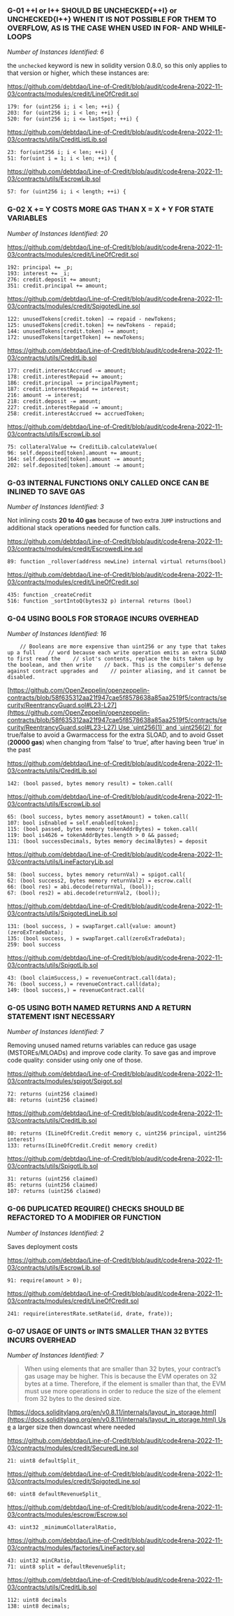 ### G-01 ++I or I++ SHOULD BE UNCHECKED{++I} or UNCHECKED{I++} WHEN IT IS NOT POSSIBLE FOR THEM TO OVERFLOW, AS IS THE CASE WHEN USED IN FOR- AND WHILE-LOOPS

*Number of Instances Identified: 6*

the `unchecked` keyword is new in solidity version 0.8.0, so this only applies to that version or higher, which these instances are:

https://github.com/debtdao/Line-of-Credit/blob/audit/code4rena-2022-11-03/contracts/modules/credit/LineOfCredit.sol

```
179: for (uint256 i; i < len; ++i) {
203: for (uint256 i; i < len; ++i) {
520: for (uint256 i; i <= lastSpot; ++i) {
```

https://github.com/debtdao/Line-of-Credit/blob/audit/code4rena-2022-11-03/contracts/utils/CreditListLib.sol

```
23: for(uint256 i; i < len; ++i) {
51: for(uint i = 1; i < len; ++i) {
```

https://github.com/debtdao/Line-of-Credit/blob/audit/code4rena-2022-11-03/contracts/utils/EscrowLib.sol

```
57: for (uint256 i; i < length; ++i) {
```


### G-02 X += Y COSTS MORE GAS THAN X = X + Y FOR STATE VARIABLES


*Number of Instances Identified: 20*

https://github.com/debtdao/Line-of-Credit/blob/audit/code4rena-2022-11-03/contracts/modules/credit/LineOfCredit.sol

```
192: principal += _p;
193: interest += _i;
276: credit.deposit += amount;
351: credit.principal += amount;
```

https://github.com/debtdao/Line-of-Credit/blob/audit/code4rena-2022-11-03/contracts/modules/credit/SpigotedLine.sol

```
122: unusedTokens[credit.token] -= repaid - newTokens;
125: unusedTokens[credit.token] += newTokens - repaid;
144: unusedTokens[credit.token] -= amount;
172: unusedTokens[targetToken] += newTokens;
```

https://github.com/debtdao/Line-of-Credit/blob/audit/code4rena-2022-11-03/contracts/utils/CreditLib.sol

```
177: credit.interestAccrued -= amount;
178: credit.interestRepaid += amount;
186: credit.principal -= principalPayment;
187: credit.interestRepaid += interest;
216: amount -= interest;
218: credit.deposit -= amount;
227: credit.interestRepaid -= amount;
258: credit.interestAccrued += accruedToken;
```

https://github.com/debtdao/Line-of-Credit/blob/audit/code4rena-2022-11-03/contracts/utils/EscrowLib.sol

```
75: collateralValue += CreditLib.calculateValue(
96: self.deposited[token].amount += amount;
164: self.deposited[token].amount -= amount;
202: self.deposited[token].amount -= amount;
```

### G-03 INTERNAL FUNCTIONS ONLY CALLED ONCE CAN BE INLINED TO SAVE GAS

*Number of Instances Identified: 3*

Not inlining costs **20 to 40 gas** because of two extra `JUMP` instructions and additional stack operations needed for function calls.


https://github.com/debtdao/Line-of-Credit/blob/audit/code4rena-2022-11-03/contracts/modules/credit/EscrowedLine.sol

```
89: function _rollover(address newLine) internal virtual returns(bool)
```

https://github.com/debtdao/Line-of-Credit/blob/audit/code4rena-2022-11-03/contracts/modules/credit/LineOfCredit.sol

```
435: function _createCredit
516: function _sortIntoQ(bytes32 p) internal returns (bool)
```


### G-04 USING BOOLS FOR STORAGE INCURS OVERHEAD

*Number of Instances Identified: 16*

```
    // Booleans are more expensive than uint256 or any type that takes up a full    // word because each write operation emits an extra SLOAD to first read the    // slot's contents, replace the bits taken up by the boolean, and then write    // back. This is the compiler's defense against contract upgrades and    // pointer aliasing, and it cannot be disabled.
```

[https://github.com/OpenZeppelin/openzeppelin-contracts/blob/58f635312aa21f947cae5f8578638a85aa2519f5/contracts/security/ReentrancyGuard.sol#L23-L27](https://github.com/OpenZeppelin/openzeppelin-contracts/blob/58f635312aa21f947cae5f8578638a85aa2519f5/contracts/security/ReentrancyGuard.sol#L23-L27) Use `uint256(1)` and `uint256(2)` for true/false to avoid a Gwarmaccess for the extra SLOAD, and to avoid Gsset (**20000 gas**) when changing from ‘false’ to ‘true’, after having been ‘true’ in the past

https://github.com/debtdao/Line-of-Credit/blob/audit/code4rena-2022-11-03/contracts/utils/CreditLib.sol

```
142: (bool passed, bytes memory result) = token.call(
```

https://github.com/debtdao/Line-of-Credit/blob/audit/code4rena-2022-11-03/contracts/utils/EscrowLib.sol

```
65: (bool success, bytes memory assetAmount) = token.call(
107: bool isEnabled = self.enabled[token];
115: (bool passed, bytes memory tokenAddrBytes) = token.call(
119: bool is4626 = tokenAddrBytes.length > 0 && passed;
131: (bool successDecimals, bytes memory decimalBytes) = deposit
```

https://github.com/debtdao/Line-of-Credit/blob/audit/code4rena-2022-11-03/contracts/utils/LineFactoryLib.sol

```
58: (bool success, bytes memory returnVal) = spigot.call(
62: (bool success2, bytes memory returnVal2) = escrow.call(
66: (bool res) = abi.decode(returnVal, (bool));
67: (bool res2) = abi.decode(returnVal2, (bool));
```

https://github.com/debtdao/Line-of-Credit/blob/audit/code4rena-2022-11-03/contracts/utils/SpigotedLineLib.sol

```
131: (bool success, ) = swapTarget.call{value: amount}(zeroExTradeData);
135: (bool success, ) = swapTarget.call(zeroExTradeData);
259: bool success
```

https://github.com/debtdao/Line-of-Credit/blob/audit/code4rena-2022-11-03/contracts/utils/SpigotLib.sol

```
43: (bool claimSuccess,) = revenueContract.call(data);
76: (bool success,) = revenueContract.call(data);
149: (bool success,) = revenueContract.call(
```


### G-05 USING BOTH NAMED RETURNS AND A RETURN STATEMENT ISNT NECESSARY

*Number of Instances Identified: 7*

Removing unused named returns variables can reduce gas usage (MSTOREs/MLOADs) and improve code clarity. To save gas and improve code quality: consider using only one of those.

https://github.com/debtdao/Line-of-Credit/blob/audit/code4rena-2022-11-03/contracts/modules/spigot/Spigot.sol

```
72: returns (uint256 claimed)
88: returns (uint256 claimed)
```

https://github.com/debtdao/Line-of-Credit/blob/audit/code4rena-2022-11-03/contracts/utils/CreditLib.sol

```
80: returns (ILineOfCredit.Credit memory c, uint256 principal, uint256 interest)
133: returns(ILineOfCredit.Credit memory credit)
```

https://github.com/debtdao/Line-of-Credit/blob/audit/code4rena-2022-11-03/contracts/utils/SpigotLib.sol

```
31: returns (uint256 claimed)
85: returns (uint256 claimed)
107: returns (uint256 claimed)
```


### G-06 DUPLICATED REQUIRE() CHECKS SHOULD BE REFACTORED TO A MODIFIER OR FUNCTION

*Number of Instances Identified: 2*

Saves deployment costs


https://github.com/debtdao/Line-of-Credit/blob/audit/code4rena-2022-11-03/contracts/utils/EscrowLib.sol

```
91: require(amount > 0);
```

https://github.com/debtdao/Line-of-Credit/blob/audit/code4rena-2022-11-03/contracts/modules/credit/LineOfCredit.sol

```
241: require(interestRate.setRate(id, drate, frate));
```


### G-07 USAGE OF UINTS or INTS SMALLER THAN 32 BYTES INCURS OVERHEAD

*Number of Instances Identified: 7*

> When using elements that are smaller than 32 bytes, your contract’s gas usage may be higher. This is because the EVM operates on 32 bytes at a time. Therefore, if the element is smaller than that, the EVM must use more operations in order to reduce the size of the element from 32 bytes to the desired size.

[https://docs.soliditylang.org/en/v0.8.11/internals/layout_in_storage.html](https://docs.soliditylang.org/en/v0.8.11/internals/layout_in_storage.html) Use a larger size then downcast where needed

https://github.com/debtdao/Line-of-Credit/blob/audit/code4rena-2022-11-03/contracts/modules/credit/SecuredLine.sol

```
21: uint8 defaultSplit_
```

https://github.com/debtdao/Line-of-Credit/blob/audit/code4rena-2022-11-03/contracts/modules/credit/SpigotedLine.sol

```
60: uint8 defaultRevenueSplit_
```

https://github.com/debtdao/Line-of-Credit/blob/audit/code4rena-2022-11-03/contracts/modules/escrow/Escrow.sol

```
43: uint32 _minimumCollateralRatio,
```


https://github.com/debtdao/Line-of-Credit/blob/audit/code4rena-2022-11-03/contracts/modules/factories/LineFactory.sol

```
43: uint32 minCRatio,
71: uint8 split = defaultRevenueSplit;
```

https://github.com/debtdao/Line-of-Credit/blob/audit/code4rena-2022-11-03/contracts/utils/CreditLib.sol

```
112: uint8 decimals
138: uint8 decimals;
```
